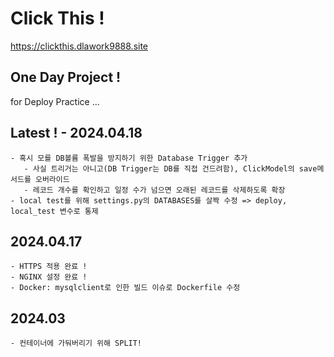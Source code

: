 # Click This !
https://clickthis.dlawork9888.site

## One Day Project ! 
for Deploy Practice ...


## Latest ! - 2024.04.18
```
- 혹시 모를 DB볼륨 폭발을 방지하기 위한 Database Trigger 추가
   - 사실 트리거는 아니고(DB Trigger는 DB를 직접 건드려함), ClickModel의 save메서드를 오버라이드
   - 레코드 개수를 확인하고 일정 수가 넘으면 오래된 레코드를 삭제하도록 확장
- local test를 위해 settings.py의 DATABASES를 살짝 수정 => deploy, local_test 변수로 통제
```


## 2024.04.17
```
- HTTPS 적용 완료 !
- NGINX 설정 완료 !
- Docker: mysqlclient로 인한 빌드 이슈로 Dockerfile 수정 
```

## 2024.03
```
- 컨테이너에 가둬버리기 위해 SPLIT!
```
